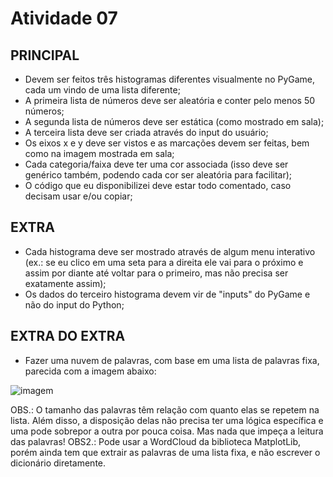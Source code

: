 # Atividade 07

## PRINCIPAL

* Devem ser feitos três histogramas diferentes visualmente no PyGame, cada um vindo de uma lista diferente;
* A primeira lista de números deve ser aleatória e conter pelo menos 50 números;
* A segunda lista de números deve ser estática (como mostrado em sala);
* A terceira lista deve ser criada através do input do usuário;
* Os eixos x e y deve ser vistos e as marcações devem ser feitas, bem como na imagem mostrada em sala;
* Cada categoria/faixa deve ter uma cor associada (isso deve ser genérico também, podendo cada cor ser aleatória para facilitar);
* O código que eu disponibilizei deve estar todo comentado, caso decisam usar e/ou copiar;

## EXTRA

* Cada histograma deve ser mostrado através de algum menu interativo (ex.: se eu clico em uma seta para a direita ele vai para o próximo e assim por diante até voltar para o primeiro, mas não precisa ser exatamente assim);
* Os dados do terceiro histograma devem vir de "inputs" do PyGame e não do input do Python;

## EXTRA DO EXTRA

* Fazer uma nuvem de palavras, com base em uma lista de palavras fixa, parecida com a imagem abaixo:

![imagem](https://i.pinimg.com/564x/b7/2f/76/b72f767f389321e4b6f0656c584424d7.jpg)

OBS.: O tamanho das palavras têm relação com quanto elas se repetem na lista. Além disso, a disposição delas não precisa ter uma lógica específica e uma pode sobrepor a outra por pouca coisa. Mas nada que impeça a leitura das palavras! OBS2.: Pode usar a WordCloud da biblioteca MatplotLib, porém ainda tem que extrair as palavras de uma lista fixa, e não escrever o dicionário diretamente.
